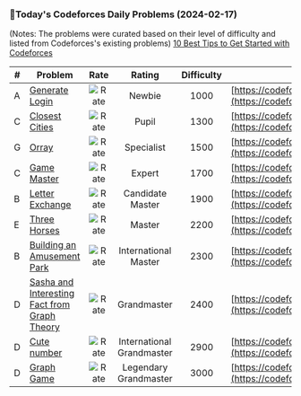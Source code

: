 ### 🌟Today's Codeforces Daily Problems (2024-02-17)
(Notes: The problems were curated based on their level of difficulty and listed from Codeforces's existing problems)
[10 Best Tips to Get Started with Codeforces](https://github.com/ika9810/Codeforces-Daily-Problems/blob/main/10%20Best%20Tips%20to%20Get%20Started%20with%20Codeforces.md)

| # | Problem | Rate| Rating | Difficulty | Contest |
|---| ----- | :--------: | :----------: | :----------: | ---------- |
|A|[Generate Login](https://codeforces.com/contest/909/problem/A)|![Rate](https://img.shields.io/badge/Newbie-1000-lightgrey)|Newbie|1000|[https://codeforces.com/contest/909](https://codeforces.com/contest/909)|
|C|[Closest Cities](https://codeforces.com/contest/1922/problem/C)|![Rate](https://img.shields.io/badge/Pupil-1300-brightgreen)|Pupil|1300|[https://codeforces.com/contest/1922](https://codeforces.com/contest/1922)|
|G|[Orray](https://codeforces.com/contest/1742/problem/G)|![Rate](https://img.shields.io/badge/Specialist-1500-9cf)|Specialist|1500|[https://codeforces.com/contest/1742](https://codeforces.com/contest/1742)|
|C|[Game Master](https://codeforces.com/contest/1608/problem/C)|![Rate](https://img.shields.io/badge/Expert-1700-blue)|Expert|1700|[https://codeforces.com/contest/1608](https://codeforces.com/contest/1608)|
|B|[Letter Exchange](https://codeforces.com/contest/1784/problem/B)|![Rate](https://img.shields.io/badge/Candidate%20Master-1900-blueviolet)|Candidate Master|1900|[https://codeforces.com/contest/1784](https://codeforces.com/contest/1784)|
|E|[Three Horses](https://codeforces.com/contest/271/problem/E)|![Rate](https://img.shields.io/badge/Master-2200-orange)|Master|2200|[https://codeforces.com/contest/271](https://codeforces.com/contest/271)|
|B|[Building an Amusement Park](https://codeforces.com/contest/1575/problem/B)|![Rate](https://img.shields.io/badge/International%20Master-2300-orange)|International Master|2300|[https://codeforces.com/contest/1575](https://codeforces.com/contest/1575)|
|D|[Sasha and Interesting Fact from Graph Theory](https://codeforces.com/contest/1109/problem/D)|![Rate](https://img.shields.io/badge/Grandmaster-2400-red)|Grandmaster|2400|[https://codeforces.com/contest/1109](https://codeforces.com/contest/1109)|
|D|[Cute number](https://codeforces.com/contest/1687/problem/D)|![Rate](https://img.shields.io/badge/International%20Grandmaster-2900-red)|International Grandmaster|2900|[https://codeforces.com/contest/1687](https://codeforces.com/contest/1687)|
|D|[Graph Game](https://codeforces.com/contest/235/problem/D)|![Rate](https://img.shields.io/badge/Legendary%20Grandmaster-3000-red)|Legendary Grandmaster|3000|[https://codeforces.com/contest/235](https://codeforces.com/contest/235)|

